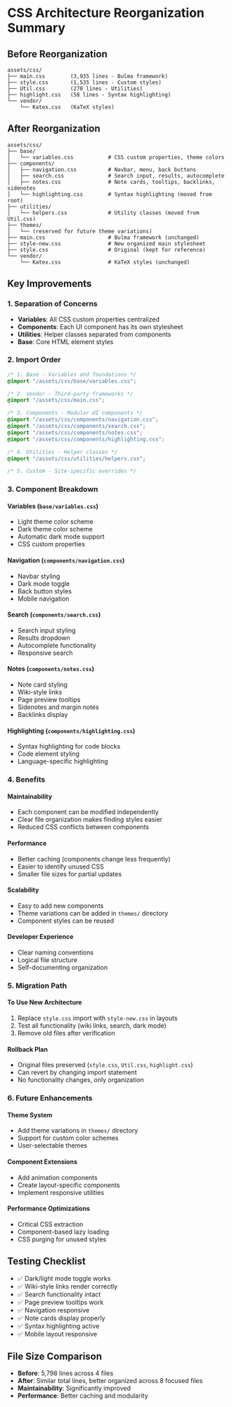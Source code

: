 # CSS Architecture Reorganization Summary

## Before Reorganization
```
assets/css/
├── main.css        (3,935 lines - Bulma framework)
├── style.css       (1,535 lines - Custom styles)
├── Util.css        (270 lines - Utilities)
├── highlight.css   (58 lines - Syntax highlighting)
└── vendor/
    └── Katex.css   (KaTeX styles)
```

## After Reorganization
```
assets/css/
├── base/
│   └── variables.css           # CSS custom properties, theme colors
├── components/
│   ├── navigation.css          # Navbar, menu, back buttons
│   ├── search.css              # Search input, results, autocomplete
│   ├── notes.css               # Note cards, tooltips, backlinks, sidenotes
│   └── highlighting.css        # Syntax highlighting (moved from root)
├── utilities/
│   └── helpers.css             # Utility classes (moved from Util.css)
├── themes/
│   └── (reserved for future theme variations)
├── main.css                    # Bulma framework (unchanged)
├── style-new.css               # New organized main stylesheet
├── style.css                   # Original (kept for reference)
└── vendor/
    └── Katex.css               # KaTeX styles (unchanged)
```

## Key Improvements

### 1. Separation of Concerns
- **Variables**: All CSS custom properties centralized
- **Components**: Each UI component has its own stylesheet
- **Utilities**: Helper classes separated from components
- **Base**: Core HTML element styles

### 2. Import Order
```css
/* 1. Base - Variables and foundations */
@import "/assets/css/base/variables.css";

/* 2. Vendor - Third-party frameworks */
@import "/assets/css/main.css";

/* 3. Components - Modular UI components */
@import "/assets/css/components/navigation.css";
@import "/assets/css/components/search.css";
@import "/assets/css/components/notes.css";
@import "/assets/css/components/highlighting.css";

/* 4. Utilities - Helper classes */
@import "/assets/css/utilities/helpers.css";

/* 5. Custom - Site-specific overrides */
```

### 3. Component Breakdown

#### Variables (`base/variables.css`)
- Light theme color scheme
- Dark theme color scheme  
- Automatic dark mode support
- CSS custom properties

#### Navigation (`components/navigation.css`)
- Navbar styling
- Dark mode toggle
- Back button styles
- Mobile navigation

#### Search (`components/search.css`)
- Search input styling
- Results dropdown
- Autocomplete functionality
- Responsive search

#### Notes (`components/notes.css`)
- Note card styling
- Wiki-style links
- Page preview tooltips
- Sidenotes and margin notes
- Backlinks display

#### Highlighting (`components/highlighting.css`)
- Syntax highlighting for code blocks
- Code element styling
- Language-specific highlighting

### 4. Benefits

#### Maintainability
- Each component can be modified independently
- Clear file organization makes finding styles easier
- Reduced CSS conflicts between components

#### Performance
- Better caching (components change less frequently)
- Easier to identify unused CSS
- Smaller file sizes for partial updates

#### Scalability
- Easy to add new components
- Theme variations can be added in `themes/` directory
- Component styles can be reused

#### Developer Experience
- Clear naming conventions
- Logical file structure
- Self-documenting organization

### 5. Migration Path

#### To Use New Architecture
1. Replace `style.css` import with `style-new.css` in layouts
2. Test all functionality (wiki links, search, dark mode)
3. Remove old files after verification

#### Rollback Plan
- Original files preserved (`style.css`, `Util.css`, `highlight.css`)
- Can revert by changing import statement
- No functionality changes, only organization

### 6. Future Enhancements

#### Theme System
- Add theme variations in `themes/` directory
- Support for custom color schemes
- User-selectable themes

#### Component Extensions
- Add animation components
- Create layout-specific components
- Implement responsive utilities

#### Performance Optimizations
- Critical CSS extraction
- Component-based lazy loading
- CSS purging for unused styles

## Testing Checklist
- ✅ Dark/light mode toggle works
- ✅ Wiki-style links render correctly
- ✅ Search functionality intact
- ✅ Page preview tooltips work
- ✅ Navigation responsive
- ✅ Note cards display properly
- ✅ Syntax highlighting active
- ✅ Mobile layout responsive

## File Size Comparison
- **Before**: 5,798 lines across 4 files
- **After**: Similar total lines, better organized across 8 focused files
- **Maintainability**: Significantly improved
- **Performance**: Better caching and modularity